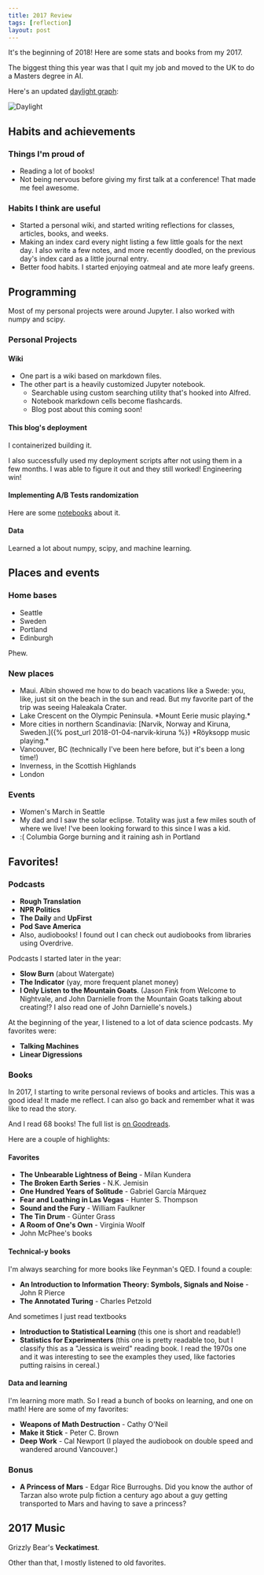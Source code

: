 ```yaml
---
title: 2017 Review
tags: [reflection]
layout: post
---
```



It's the beginning of 2018! Here are some stats and books from my 2017.


The biggest thing this year was that I quit my job and moved to the UK to
do a Masters degree in AI.

Here's an updated <a href='{% post_url 2016-12-14-daylight-map %}'>daylight graph</a>:

![Daylight](/assets/2018-01-02-daylight.png)





## Habits and achievements

### Things I'm proud of

- Reading a lot of books!
- Not being nervous before giving my first talk at a conference! That made me feel awesome.


### Habits I think are useful

- Started a personal wiki, and started writing reflections for classes, articles, books, and weeks.
- Making an index card every night listing a few little goals for the next day. I also write a few notes,
and more recently doodled, on the previous day's index card as a little journal entry.
- Better food habits. I started enjoying oatmeal and ate more leafy greens.

## Programming

Most of my personal projects were around Jupyter. I also worked with numpy and scipy.

### Personal Projects

#### Wiki
  - One part is a wiki based on markdown files.
  - The other part is a heavily customized Jupyter notebook.
     - Searchable using custom searching utility that's hooked into Alfred.
     - Notebook markdown cells become flashcards.
     - Blog post about this coming soon!

#### This blog's deployment

I containerized building it.

I also successfully used my deployment scripts after not using them in a few months.
I was able to figure it out and they still worked! Engineering win!

#### Implementing A/B Tests randomization

Here are some [notebooks](https://github.com/jessstringham/talks/tree/master/pycon2017-experiment-assignment-on-the-web) about it.

#### Data

Learned a lot about numpy, scipy, and machine learning.


## Places and events

### Home bases

* Seattle
* Sweden
* Portland
* Edinburgh

Phew.

### New places

* Maui. Albin showed me how to do beach vacations like a Swede: you, like, just sit on the beach in the sun and read. But my favorite part of the trip was seeing Haleakala Crater.
* Lake Crescent on the Olympic Peninsula. \*Mount Eerie music playing.\*
* More cities in northern Scandinavia: [Narvik, Norway and Kiruna, Sweden.]({% post_url 2018-01-04-narvik-kiruna %}) \*Röyksopp music playing.\*
* Vancouver, BC (technically I've been here before, but it's been a long time!)
* Inverness, in the Scottish Highlands
* London

### Events

- Women's March in Seattle
- My dad and I saw the solar eclipse. Totality was just a few miles south of where we live! I've been looking forward to this since I was a kid.
- :( Columbia Gorge burning and it raining ash in Portland


## Favorites!

### Podcasts

- **Rough Translation**
- **NPR Politics**
- **The Daily** and **UpFirst**
- **Pod Save America**
- Also, audiobooks! I found out I can check out audiobooks from libraries using Overdrive.

Podcasts I started later in the year:

- **Slow Burn** (about Watergate)
- **The Indicator** (yay, more frequent planet money)
- **I Only Listen to the Mountain Goats**. (Jason Fink from Welcome to Nightvale, and John Darnielle from the Mountain Goats talking about creating!? I also read one of John Darnielle's novels.)

At the beginning of the year, I listened to a lot of data science podcasts. My favorites were:

- **Talking Machines**
- **Linear Digressions**

### Books

In 2017, I starting to write personal reviews of books and articles. This was a good idea!
It made me reflect. I can also go back and remember what it was like to read the story.

And I read 68 books! The full list is [on Goodreads](https://www.goodreads.com/challenges/show/5493-2017-reading-challenge).

Here are a couple of highlights:


#### Favorites
- **The Unbearable Lightness of Being** - Milan Kundera
- **The Broken Earth Series** - N.K. Jemisin
- **One Hundred Years of Solitude** - Gabriel García Márquez
- **Fear and Loathing in Las Vegas** - Hunter S. Thompson
- **Sound and the Fury** - William Faulkner
- **The Tin Drum** - Günter Grass
- **A Room of One's Own** - Virginia Woolf
 - John McPhee's books


#### Technical-y books

I'm always searching for more books like Feynman's QED. I found a couple:

 - **An Introduction to Information Theory: Symbols, Signals and Noise** - John R Pierce
 - **The Annotated Turing** - Charles Petzold

And sometimes I just read textbooks

 - **Introduction to Statistical Learning** (this one is short and readable!)
 - **Statistics for Experimenters** (this one is pretty readable too, but I classify this as a "Jessica is weird" reading book. I read the 1970s one and it was interesting to see the examples they used, like factories putting raisins in cereal.)


#### Data and learning

I'm learning more math. So I read a bunch of books on learning, and one on math!
Here are some of my favorites:

 - **Weapons of Math Destruction** - Cathy O'Neil
 - **Make it Stick** - Peter C. Brown
 - **Deep Work** - Cal Newport (I played the audiobook on double speed and wandered around Vancouver.)


### Bonus

 - **A Princess of Mars** - Edgar Rice Burroughs. Did you know the author of Tarzan also wrote pulp fiction a century ago about a guy getting transported to Mars and having to save a princess?

## 2017 Music

Grizzly Bear's **Veckatimest**.

Other than that, I mostly listened to old favorites.
